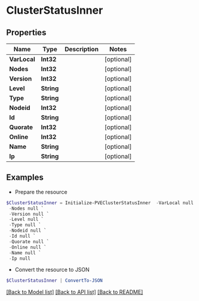# ClusterStatusInner
## Properties

Name | Type | Description | Notes
------------ | ------------- | ------------- | -------------
**VarLocal** | **Int32** |  | [optional] 
**Nodes** | **Int32** |  | [optional] 
**Version** | **Int32** |  | [optional] 
**Level** | **String** |  | [optional] 
**Type** | **String** |  | [optional] 
**Nodeid** | **Int32** |  | [optional] 
**Id** | **String** |  | [optional] 
**Quorate** | **Int32** |  | [optional] 
**Online** | **Int32** |  | [optional] 
**Name** | **String** |  | [optional] 
**Ip** | **String** |  | [optional] 

## Examples

- Prepare the resource
```powershell
$ClusterStatusInner = Initialize-PVEClusterStatusInner  -VarLocal null `
 -Nodes null `
 -Version null `
 -Level null `
 -Type null `
 -Nodeid null `
 -Id null `
 -Quorate null `
 -Online null `
 -Name null `
 -Ip null
```

- Convert the resource to JSON
```powershell
$ClusterStatusInner | ConvertTo-JSON
```

[[Back to Model list]](../README.md#documentation-for-models) [[Back to API list]](../README.md#documentation-for-api-endpoints) [[Back to README]](../README.md)


